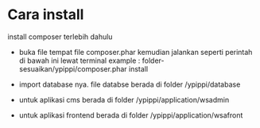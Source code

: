 Cara install 
===================
install composer terlebih dahulu
- buka file tempat file composer.phar kemudian jalankan seperti perintah di bawah ini lewat terminal 
	example : folder-sesuaikan/ypippi/composer.phar install 

- import database nya. file databse berada di folder /ypippi/database

- untuk aplikasi cms berada di folder /ypippi/application/wsadmin

- untuk aplikasi frontend berada di folder /ypippi/application/wsafront

